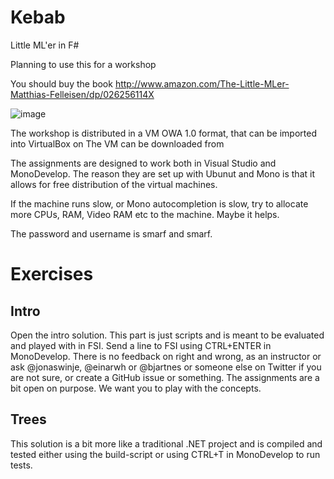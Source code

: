 # Kebab
Little ML'er in F#

Planning to use this for a workshop

You should buy the book
http://www.amazon.com/The-Little-MLer-Matthias-Felleisen/dp/026256114X

![image](https://mitpress.mit.edu/sites/default/files/9780262561143.jpg)

The workshop is distributed in a VM OWA 1.0 format, that can be imported into VirtualBox on 
The VM can be downloaded from 

The assignments are designed to work both in Visual Studio and MonoDevelop. The reason they are set up with Ubunut and Mono is that it allows for free distribution of the virtual machines.

If the machine runs slow, or Mono autocompletion is slow, try to allocate more CPUs, RAM, Video RAM etc to the machine. Maybe it helps. 

The password and username is smarf and smarf. 

# Exercises

## Intro

Open the intro solution. This part is just scripts and is meant to be evaluated and played with in FSI. Send a line to FSI using CTRL+ENTER in MonoDevelop. There is no feedback on right and wrong, as an instructor or ask @jonaswinje, @einarwh or @bjartnes or someone else on Twitter if  you are not sure, or create a GitHub issue or something. The assignments are a bit open on purpose. We want you to play with the concepts.

## Trees

This solution is a bit more like a traditional .NET project and is compiled and tested either using the build-script or using CTRL+T in MonoDevelop to run tests.




